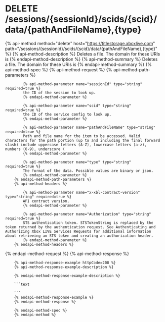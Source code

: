 # DELETE /sessions/{sessionId}/scids/{scid}/data/{pathAndFileName},{type}

{% api-method method="delete" host="https://titlestorage.xboxlive.com" path="/sessions/{sessionId}/scids/{scid}/data/{pathAndFileName},{type}" %}
        {% api-method-description %}
        Deletes a file. The domain for these URIs is 
        {% endapi-method-description %}
        {% api-method-summary %}
        Deletes a file. The domain for these URIs is 
        {% endapi-method-summary %}
        {% api-method-spec %}
        {% api-method-request %}
        {% api-method-path-parameters %}
        
            {% api-method-parameter name="sessionId" type="string" required=true %}
            the ID of the session to look up.
            {% endapi-method-parameter %}

            {% api-method-parameter name="scid" type="string" required=true %}
            the ID of the service config to look up.
            {% endapi-method-parameter %}

            {% api-method-parameter name="pathAndFileName" type="string" required=true %}
            Path and file name for the item to be accessed. Valid characters for the path portion (up to and including the final forward slash) include uppercase letters (A-Z), lowercase letters (a-z), numbers (0-9), underscore (
            {% endapi-method-parameter %}

            {% api-method-parameter name="type" type="string" required=true %}
            The format of the data. Possible values are binary or json.
            {% endapi-method-parameter %}
        {% endapi-method-path-parameters %}
        {% api-method-headers %}
        
            {% api-method-parameter name="x-xbl-contract-version" type="string" required=true %}
            API contract version.
            {% endapi-method-parameter %}

            {% api-method-parameter name="Authorization" type="string" required=true %}
            STS authentication token. STSTokenString is replaced by the token returned by the authentication request. See Authenticating and Authorizing Xbox LIVE Services Requests for additional information about retrieving an STS token and creating an authorization header.
            {% endapi-method-parameter %}
        {% endapi-method-headers %}
{% endapi-method-request %}
        {% api-method-response %}
        
        {% api-method-response-example httpCode=200 %}
        {% api-method-response-example-description %}
        
        {% endapi-method-response-example-description %}
        
        ```text
        
        ```
        {% endapi-method-response-example %}
        {% endapi-method-response %}
        
        {% endapi-method-spec %}
        {% endapi-method %}